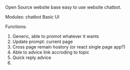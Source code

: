 Open Source website base easy to use website chatbot.

Modules: 
chatbot
Basic UI

Functions:
1. Generic, able to promot whatever it wants
2. Update prompt: current page
4. Cross page remain hostory (or react single page app?)
5. Able to advice link accroding to topic
6. Quick reply advice
7.  

